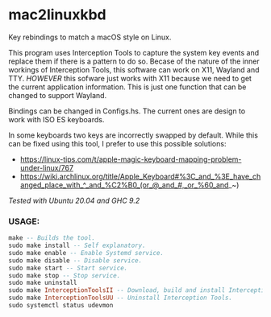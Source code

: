 # mac2linuxkbd

Key rebindings to match a macOS style on Linux.

This program uses Interception Tools to capture the system key events and 
replace them if there is a pattern to do so. Becase of the nature of the
inner workings of Interception Tools, this software can work on X11,
Wayland and TTY. *HOWEVER* this sofware just works with X11 because
we need to get the current application information. This is just one
function that can be changed to support Wayland.

Bindings can be changed in Configs.hs. The current ones are design
to work with ISO ES keyboards.

In some keyboards two keys are incorrectly swapped by default. While this can be fixed using this tool, I prefer to use this possible solutions:
- https://linux-tips.com/t/apple-magic-keyboard-mapping-problem-under-linux/767
- https://wiki.archlinux.org/title/Apple_Keyboard#%3C_and_%3E_have_changed_place_with_^_and_%C2%B0_(or_@_and_#,_or_%60_and_~)

*Tested with Ubuntu 20.04 and GHC 9.2*

### USAGE:

```haskell
make -- Builds the tool.
sudo make install -- Self explanatory.
sudo make enable -- Enable Systemd service.
sudo make disable -- Disable service.
sudo make start -- Start service.
sudo make stop -- Stop service.
sudo make uninstall
sudo make InterceptionToolsII -- Download, build and install Interception Tools.
sudo make InterceptionToolsUU -- Uninstall Interception Tools.
sudo systemctl status udevmon
```
